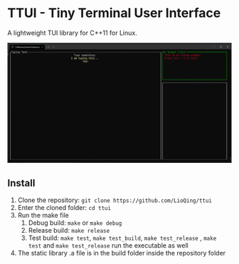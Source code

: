 # TTUI - Tiny Terminal User Interface
 A lightweight TUI library for C++11 for Linux.

![screenshot](screenshot.png)

## Install

1. Clone the repository: `git clone https://github.com/LioQing/ttui`
2. Enter the cloned folder: `cd ttui`
3. Run the make file
   1. Debug build: `make` or `make debug`
   2. Release build: `make release`
   3. Test build: `make test`, `make test_build`, `make test_release` , `make test` and `make test_release` run the executable as well
4. The static library .a file is in the build folder inside the repository folder
